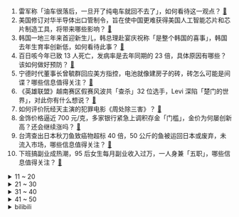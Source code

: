1. 雷军称「油车很落后，一旦开了纯电车就回不去了」，如何看待这一观点？ [:link:](https://www.zhihu.com/question/650684769)
2. 美国修订对华半导体出口管制令，旨在使中国更难获得美国人工智能芯片和芯片制造工具，将带来哪些影响？ [:link:](https://www.zhihu.com/question/650881909)
3. 韩国一地三年来首迎新生儿，韩总理赴宴庆祝称「是整个韩国的喜事」，韩国去年生育率创新低，如何看待此事？ [:link:](https://www.zhihu.com/question/650858945)
4. 百日咳今年已致 13 人死亡，发病率是去年同期的 23 倍，具体原因有哪些？该如何做好预防？ [:link:](https://www.zhihu.com/question/650849607)
5. 宁德时代董事长曾毓群回应美方指控，电池就像建房子的砖，砖怎么可能是间谍？哪些信息值得关注？ [:link:](https://www.zhihu.com/question/650736786)
6. 《英雄联盟》越南赛区假赛风波共「查杀」32 位选手，Levi 深陷「楚门的世界」，对此你有什么想说？ [:link:](https://www.zhihu.com/question/650707528)
7. 如何评价阮经天主演的犯罪电影《周处除三害》？ [:link:](https://www.zhihu.com/question/646235050)
8. 金饰价格逼近 700 元/克，多家银行紧急上调积存金「门槛」，金价为何屡创新高？还会继续涨吗？ [:link:](https://www.zhihu.com/question/650875409)
9. 台湾查出日本秋刀鱼致癌物超标 40 倍，50 公斤的鱼被运回日本或废弃，未流入市场，哪些信息值得关注？ [:link:](https://www.zhihu.com/question/650536213)
10. 下班搞副业成热潮，95 后女生每月副业收入过万，一人身兼「五职」，哪些信息值得关注？ [:link:](https://www.zhihu.com/question/650691406)
<details>
<summary>11 ~ 20</summary>

11. 为什么在生活中几乎看不到雪茄？ [:link:](https://www.zhihu.com/question/616963376)
12. 山东威海一男童去世身上多处伤痕：生父称与孩子生母及其男友有关，警方已介入，哪些信息值得关注？ [:link:](https://www.zhihu.com/question/650755725)
13. 作为家长，我是否应该让孩子在愤怒时独处一段时间，还是立刻与他沟通安抚？ [:link:](https://www.zhihu.com/question/650173269)
14. 如何评价米哈游诉游创工坊一审胜诉后，游创工坊对此事的回应？ [:link:](https://www.zhihu.com/question/650784099)
15. 奔三的你认为   选择更重要还是努力更重要？ [:link:](https://www.zhihu.com/question/650739216)
16. 能给我一句你认为最有意境的诗句吗？ [:link:](https://www.zhihu.com/question/379132129)
17. 国内AI大模型已近80个，哪个最有前途？ [:link:](https://www.zhihu.com/question/608763410)
18. 二战日军的重巡洋舰能正面硬刚一战英德日德兰海战的战列舰吗？ [:link:](https://www.zhihu.com/question/650309824)
19. 万达引入新战投，大连新达盟将获中东资本等投资人约 600 亿元投资，哪些信息值得关注？ [:link:](https://www.zhihu.com/question/650841350)
20. 文笔挑战：“笔墨舞风云，________”，你会怎么接下一句？ [:link:](https://www.zhihu.com/question/650659826)
</details>
<details>
<summary>21 ~ 30</summary>

21. 为什么Steam游戏几乎没有停服更新，但Wegame上的LOL几乎几十天就要停服更一次？ [:link:](https://www.zhihu.com/question/647073736)
22. 如何评价周深二专先行曲《蜃楼》? [:link:](https://www.zhihu.com/question/650944589)
23. 为什么「吃辣」的时候，能让人感觉到快乐？ [:link:](https://www.zhihu.com/question/649692940)
24. OpenAI 公布声音克隆新技术，仅需 15 秒音频样本即可模仿任何说话者，将带来哪些影响？ [:link:](https://www.zhihu.com/question/650823754)
25. 波兰总理警告：欧洲正处于「战前时代」，要做好准备应对俄构成的威胁，释放了什么信号？哪些信息值得关注？ [:link:](https://www.zhihu.com/question/650843927)
26. 准备考研，大三下学期开学应该达到什么状态？ [:link:](https://www.zhihu.com/question/444992678)
27. 乌克兰能源设施再度遭遇大规模空袭，将对当地带来哪些影响？目前俄乌局势如何？ [:link:](https://www.zhihu.com/question/650873730)
28. 有哪些关于春天的绝佳诗句？ [:link:](https://www.zhihu.com/question/267317412)
29. 仁川冠军赛樊振东爆冷出局，2-4 不敌巴西选手，无缘男单决赛，如何评价本场比赛？ [:link:](https://www.zhihu.com/question/650903773)
30. 哪句台词你永远忘不了？ [:link:](https://www.zhihu.com/question/38181067)
</details>
<details>
<summary>31 ~ 40</summary>

31. 孙子和外孙真的不一样吗？ [:link:](https://www.zhihu.com/question/520600758)
32. 打工人的周末，「出去疯玩」和「在家静养」哪一种是更能充电的选择？ [:link:](https://www.zhihu.com/question/650760371)
33. 柯南红色修学旅行篇，看似新兰党的大胜，实则是否为新兰如今尴尬局面的直接原因? [:link:](https://www.zhihu.com/question/598350126)
34. 俄罗斯联邦安全局称挫败一起恐袭预谋，3 名犯罪嫌疑人均为中亚某国公民，哪些信息值得关注？ [:link:](https://www.zhihu.com/question/650818651)
35. 打工人不愿意周末工作，仅仅是因为「钱不到位」吗？你怎么看？ [:link:](https://www.zhihu.com/question/650760452)
36. 23-24 赛季 NBA火箭 101:100 爵士，如何评价这场比赛？ [:link:](https://www.zhihu.com/question/650832810)
37. 华为发布公告，4 月 1 日起徐直军当值轮值董事长，哪些信息值得关注？ [:link:](https://www.zhihu.com/question/650745542)
38. 从王伦的结局看，他不容林冲算不算有先见之明? [:link:](https://www.zhihu.com/question/650707992)
39. 亲戚对你提过什么奇葩要求? [:link:](https://www.zhihu.com/question/610458084)
40. 除了麻辣烫，你的家乡还有哪些属于「舌尖上的麻辣狂热」的食物？ [:link:](https://www.zhihu.com/question/648723780)
</details>
<details>
<summary>41 ~ 50</summary>

41. 对你来说，周末的工作聚餐或者团建是一种「放松」还是「加班」？为什么？ [:link:](https://www.zhihu.com/question/650760403)
42. 三个无比赛经验的拳击爱好者合力能打赢泰森吗？ [:link:](https://www.zhihu.com/question/649886846)
43. 你拍到的自己最满意的照片是什么？ [:link:](https://www.zhihu.com/question/309460482)
44. 广东多地入夏，广州创最早入夏纪录，为 1961 年来最早夏天，全国多地气温超 30℃，今年为何热得早？ [:link:](https://www.zhihu.com/question/650924588)
45. 荷兰埃德市发生劫持人质事件，多人遭劫持，具体情况如何？ [:link:](https://www.zhihu.com/question/650888250)
46. 南方多地 3 月底暖到破纪录，合肥、南京超过 30℃，是什么原因造成的？会给人们生活带来哪些影响？ [:link:](https://www.zhihu.com/question/650874722)
47. 《崩坏：星穹铁道》2.1新剧情中，三月七为什么没有吃流萤的醋呢？ [:link:](https://www.zhihu.com/question/650493745)
48. AI发展的现在，美术生有没有必要规划转行? [:link:](https://www.zhihu.com/question/650448850)
49. 你觉得你的猫下辈子还愿意来你家吗？ [:link:](https://www.zhihu.com/question/644309831)
50. 为何年轻人上班不愿意精致打扮？ [:link:](https://www.zhihu.com/question/645876469)
</details><details>
<summary>bilibili</summary>

</details>